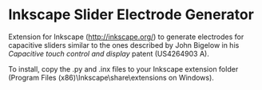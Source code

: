 Inkscape Slider Electrode Generator
===================================

Extension for Inkscape (http://inkscape.org/) to generate electrodes for capacitive sliders similar to the ones described by John Bigelow in his *Capacitive touch control and display* patent (US4264903 A).

To install, copy the .py and .inx files to your Inkscape extension folder (Program Files (x86)\Inkscape\share\extensions on Windows).
